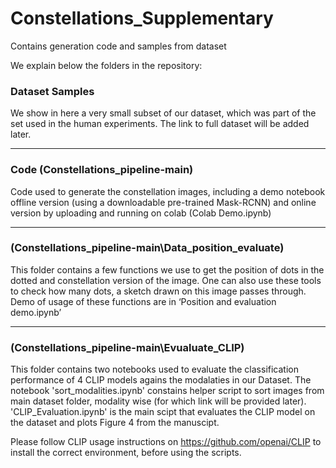 # Constellations_Supplementary
Contains generation code and samples from dataset 

We explain below the folders in the repository:

### Dataset Samples
We show in here a very small subset of our dataset, which was
part of the set used in the human experiments. The link to full dataset will be added later.

---
### Code (Constellations_pipeline-main)
Code used to generate the constellation images, including a demo notebook offline
version (using a downloadable pre-trained Mask-RCNN) and online version by
uploading and running on colab (Colab Demo.ipynb)


---
### (Constellations_pipeline-main\Data_position_evaluate)
This folder contains a few functions we use to get the position of dots in the dotted and
constellation version of the image. One can also use these tools to check how many
dots, a sketch drawn on this image passes through. Demo of usage of these functions
are in ‘Position and evaluation demo.ipynb’


---
### (Constellations_pipeline-main\Evualuate_CLIP)
This folder contains two notebooks used to evaluate the classification performance of 4 CLIP models agains the modalaties in our Dataset.
The notebook 'sort_modalities.ipynb' constains helper script to sort images from main dataset folder, modality wise (for which link will be provided later). 'CLIP_Evaluation.ipynb' is the main scipt that evaluates the CLIP model on the dataset and plots Figure 4 from the manuscipt. 

Please follow CLIP usage instructions on https://github.com/openai/CLIP to install the correct environment, before using the scripts.
